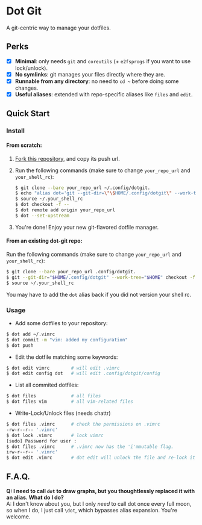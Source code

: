 # Dot Git

A git-centric way to manage your dotfiles.

## Perks

* [x] **Minimal**: only needs `git` and `coreutils` (+ `e2fsprogs` if you want to use lock/unlock).
* [x] **No symlinks**: git manages your files directly where they are.
* [x] **Runnable from any directory**: no need to `cd ~` before doing some changes.
* [x] **Useful aliases**: extended with repo-specific aliases like `files` and `edit`.

## Quick Start

### Install

#### From scratch:

1. [Fork this repository](https://github.com/Snaipe/dot-git/fork), and copy its push url.
2. Run the following commands (make sure to change `your_repo_url` and `your_shell_rc`):

    ```bash
    $ git clone --bare your_repo_url ~/.config/dotgit.
    $ echo "alias dot='git --git-dir=\"\$HOME/.config/dotgit\" --work-tree=\"$HOME\" '" >> ~/.your_shell_rc
    $ source ~/.your_shell_rc
    $ dot checkout -f --
    $ dot remote add origin your_repo_url
    $ dot --set-upstream
    ```

3. You're done! Enjoy your new git-flavored dotfile manager.

#### From an existing dot-git repo:

Run the following commands (make sure to change `your_repo_url` and `your_shell_rc`):
```bash
$ git clone --bare your_repo_url .config/dotgit.
$ git --git-dir="$HOME/.config/dotgit" --work-tree="$HOME" checkout -f --
$ source ~/.your_shell_rc
```

You may have to add the `dot` alias back if you did not version your shell rc.

### Usage

* Add some dotfiles to your repository:

```bash
$ dot add ~/.vimrc
$ dot commit -m "vim: added my configuration"
$ dot push
```

* Edit the dotfile matching some keywords:

```bash
$ dot edit vimrc        # will edit .vimrc
$ dot edit config dot   # will edit .config/dotgit/config
```

* List all commited dotfiles:

```bash
$ dot files             # all files
$ dot files vim         # all vim-related files
```

* Write-Lock/Unlock files (needs chattr)

```bash
$ dot files .vimrc      # check the permissions on .vimrc
-rw-r--r-- '.vimrc'
$ dot lock .vimrc       # lock vimrc
[sudo] Password for user :
$ dot files .vimrc      # .vimrc now has the 'i'mmutable flag.
irw-r--r-- '.vimrc'
$ dot edit .vimrc       # dot edit will unlock the file and re-lock it after editing
```

## F.A.Q.

**Q: I need to call `dot` to draw graphs, but you thoughtlessly
   replaced it with an alias. What do I do?**  
A: I don't know about you, but I only *need* to call dot once every full moon, so
   when I do, I just call `\dot`, which bypasses alias expansion. You're welcome.  
